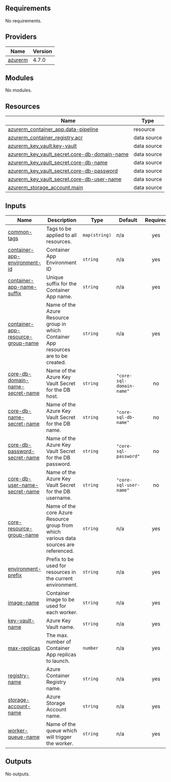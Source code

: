 <!-- BEGIN_TF_DOCS -->
## Requirements

No requirements.

## Providers

| Name | Version |
|------|---------|
| <a name="provider_azurerm"></a> [azurerm](#provider\_azurerm) | 4.7.0 |

## Modules

No modules.

## Resources

| Name | Type |
|------|------|
| [azurerm_container_app.data-pipeline](https://registry.terraform.io/providers/hashicorp/azurerm/latest/docs/resources/container_app) | resource |
| [azurerm_container_registry.acr](https://registry.terraform.io/providers/hashicorp/azurerm/latest/docs/data-sources/container_registry) | data source |
| [azurerm_key_vault.key-vault](https://registry.terraform.io/providers/hashicorp/azurerm/latest/docs/data-sources/key_vault) | data source |
| [azurerm_key_vault_secret.core-db-domain-name](https://registry.terraform.io/providers/hashicorp/azurerm/latest/docs/data-sources/key_vault_secret) | data source |
| [azurerm_key_vault_secret.core-db-name](https://registry.terraform.io/providers/hashicorp/azurerm/latest/docs/data-sources/key_vault_secret) | data source |
| [azurerm_key_vault_secret.core-db-password](https://registry.terraform.io/providers/hashicorp/azurerm/latest/docs/data-sources/key_vault_secret) | data source |
| [azurerm_key_vault_secret.core-db-user-name](https://registry.terraform.io/providers/hashicorp/azurerm/latest/docs/data-sources/key_vault_secret) | data source |
| [azurerm_storage_account.main](https://registry.terraform.io/providers/hashicorp/azurerm/latest/docs/data-sources/storage_account) | data source |

## Inputs

| Name | Description | Type | Default | Required |
|------|-------------|------|---------|:--------:|
| <a name="input_common-tags"></a> [common-tags](#input\_common-tags) | Tags to be applied to all resources. | `map(string)` | n/a | yes |
| <a name="input_container-app-environment-id"></a> [container-app-environment-id](#input\_container-app-environment-id) | Container App Environment ID | `string` | n/a | yes |
| <a name="input_container-app-name-suffix"></a> [container-app-name-suffix](#input\_container-app-name-suffix) | Unique suffix for the Container App name. | `string` | n/a | yes |
| <a name="input_container-app-resource-group-name"></a> [container-app-resource-group-name](#input\_container-app-resource-group-name) | Name of the Azure Resource group in which Container App resources are to be created. | `string` | n/a | yes |
| <a name="input_core-db-domain-name-secret-name"></a> [core-db-domain-name-secret-name](#input\_core-db-domain-name-secret-name) | Name of the Azure Key Vault Secret for the DB host. | `string` | `"core-sql-domain-name"` | no |
| <a name="input_core-db-name-secret-name"></a> [core-db-name-secret-name](#input\_core-db-name-secret-name) | Name of the Azure Key Vault Secret for the DB name. | `string` | `"core-sql-db-name"` | no |
| <a name="input_core-db-password-secret-name"></a> [core-db-password-secret-name](#input\_core-db-password-secret-name) | Name of the Azure Key Vault Secret for the DB password. | `string` | `"core-sql-password"` | no |
| <a name="input_core-db-user-name-secret-name"></a> [core-db-user-name-secret-name](#input\_core-db-user-name-secret-name) | Name of the Azure Key Vault Secret for the DB username. | `string` | `"core-sql-user-name"` | no |
| <a name="input_core-resource-group-name"></a> [core-resource-group-name](#input\_core-resource-group-name) | Name of the core Azure Resource group from which various data sources are referenced. | `string` | n/a | yes |
| <a name="input_environment-prefix"></a> [environment-prefix](#input\_environment-prefix) | Prefix to be used for resources in the current environment. | `string` | n/a | yes |
| <a name="input_image-name"></a> [image-name](#input\_image-name) | Container image to be used for each worker. | `string` | n/a | yes |
| <a name="input_key-vault-name"></a> [key-vault-name](#input\_key-vault-name) | Azure Key Vault name. | `string` | n/a | yes |
| <a name="input_max-replicas"></a> [max-replicas](#input\_max-replicas) | The max. number of Container App replicas to launch. | `number` | n/a | yes |
| <a name="input_registry-name"></a> [registry-name](#input\_registry-name) | Azure Container Registry name. | `string` | n/a | yes |
| <a name="input_storage-account-name"></a> [storage-account-name](#input\_storage-account-name) | Azure Storage Account name. | `string` | n/a | yes |
| <a name="input_worker-queue-name"></a> [worker-queue-name](#input\_worker-queue-name) | Name of the queue which will trigger the worker. | `string` | n/a | yes |

## Outputs

No outputs.
<!-- END_TF_DOCS -->